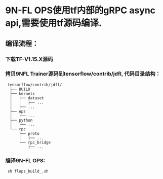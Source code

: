 # 9N-FL OPS使用tf内部的gRPC async api,需要使用tf源码编译.

## 编译流程：

### 下载TF-V1.15.X源码
### 拷贝9NFL Trainer源码到tensorflow/contrib/jdfl, 代码目录结构：
     tensorflow/contrib/jdfl/
      ├── BUILD
      ├── kernels
      │   ├── dataset
      │   │   ├── ...
      │   ├── ...
      ├── ops
      │   ├── ...
      ├── python
      │   ├── ...
      └── rpc
          ├── proto
          │   ├── ...
          └── rpc_bridge
              ├── ...
### 编译9N-FL OPS:
     sh flops_build_.sh



